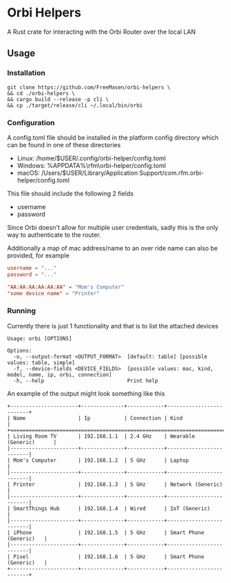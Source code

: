 # Orbi Helpers

A Rust crate for interacting with the Orbi Router over the local LAN


## Usage

### Installation

```shell
git clone https://github.com/FreeMasen/orbi-helpers \
&& cd ./orbi-helpers \
&& cargo build --release -p cli \
&& cp ./target/release/cli ~/.local/bin/orbi
```

### Configuration

A config.toml file should be installed in the platform config directory which can be found
in one of these directories

- Linux:   /home/$USER/.config/orbi-helper/config.toml
- Windows: %APPDATA%\rfm\orbi-helper/config.toml
- macOS:   /Users/$USER/Library/Application Support/com.rfm.orbi-helper/config.toml

This file should include the following 2 fields

- username
- password

Since Orbi doesn't allow for multiple user credentials, sadly this is the only way to
authenticate to the router.

Additionally a map of mac address/name to an over ride name can also be provided, for example

```toml
username = "..."
password = "..."

"AA:AA:AA:AA:AA:AA" = "Mom's Computer"
"some device name" = "Printer"
```

### Running

Currently there is just 1 functionality and that is to list the attached devices

```shell
Usage: orbi [OPTIONS]

Options:
  -o, --output-format <OUTPUT_FORMAT>  [default: table] [possible values: table, simple]
  -f, --device-fields <DEVICE_FIELDS>  [possible values: mac, kind, model, name, ip, orbi, connection]
  -h, --help                           Print help 
```

An example of the output might look something like this

```shell
+----------------------+--------------+------------+-------------------------+
| Name                 | Ip           | Connection | Kind                    |
+============================================================================+
| Living Room TV       | 192.168.1.1  | 2.4 GHz    | Wearable (Generic)      |
|----------------------+--------------+------------+-------------------------|
| Mom's Computer       | 192.168.1.2  | 5 GHz      | Laptop                  |
|----------------------+--------------+------------+-------------------------|
| Printer              | 192.168.1.3  | 5 GHz      | Network (Generic)       |
|----------------------+--------------+------------+-------------------------|
| SmartThings Hub      | 192.168.1.4  | Wired      | IoT (Generic)           |
|----------------------+--------------+------------+-------------------------|
| iPhone               | 192.168.1.5  | 5 GHz      | Smart Phone (Generic)   |
|----------------------+--------------+------------+-------------------------|
| Pixel                | 192.168.1.6  | 5 GHz      | Smart Phone (Generic)   |
+----------------------+--------------+------------+-------------------------+
```
